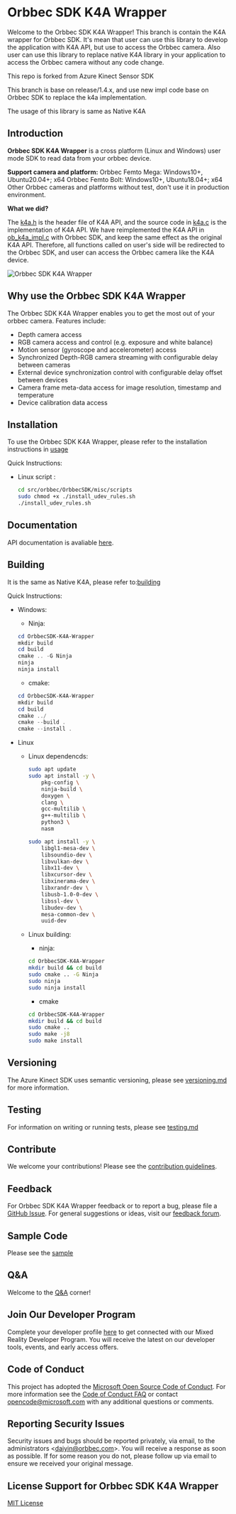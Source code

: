 # Orbbec SDK K4A Wrapper

Welcome to the Orbbec SDK K4A Wrapper! This branch is contain the K4A wrapper for Orbbec SDK. It's mean that user can use this library to develop the application with K4A API, but use to access the Orbbec camera. Also user can use this library to replace native K4A library in your application to access the Orbbec camera without any code change.

This repo is forked from Azure Kinect Sensor SDK

This branch is base on release/1.4.x, and use new impl code base on Orbbec SDK to replace the k4a implementation.

The usage of this library is same as Native K4A

## Introduction

**Orbbec SDK K4A Wrapper** is a cross platform (Linux and Windows) user mode SDK to read data from your orbbec device.

**Support camera and platform:**  Orbbec Femto Mega: Windows10+, Ubuntu20.04+; x64 Orbbec Femto Bolt: Windows10+, Ubuntu18.04+; x64 Other Orbbec cameras and platforms without test, don't use it in production environment.

**What we did?**

The [k4a.h](./include/k4a/k4a.h) is the header file of K4A API, and the source code in [k4a.c](./src/sdk/k4a.c) is the implementation of K4A API. We have reimplemented the K4A API in [ob_k4a_impl.c](./src/orbbec/ob_k4a_impl.c) with Orbbec SDK, and keep the same effect as the original K4A API. Therefore, all functions called on user's side will be redirected to the Orbbec SDK, and user can access the Orbbec camera like the K4A device.

![Orbbec SDK K4A Wrapper](src/orbbec/docs/resource/OrbbecSDK-K4A-Wrapper.png)


## Why use the Orbbec SDK K4A Wrapper

The Orbbec SDK K4A Wrapper enables you to get the most out of your orbbec camera. Features include:

* Depth camera access
* RGB camera access and control (e.g. exposure and white balance)
* Motion sensor (gyroscope and accelerometer) access
* Synchronized Depth-RGB camera streaming with configurable delay between cameras
* External device synchronization control with configurable delay offset between devices
* Camera frame meta-data access for image resolution, timestamp and temperature
* Device calibration data access

## Installation

To use the Orbbec SDK K4A Wrapper, please refer to the installation instructions in [usage](docs/usage.md)

Quick Instructions:

 * Linux script :

    ```bash
    cd src/orbbec/OrbbecSDK/misc/scripts
    sudo chmod +x ./install_udev_rules.sh
    ./install_udev_rules.sh
    ```


## Documentation

API documentation is avaliable [here](https://orbbec.github.io/docs/OrbbecSDK_K4A_Wrapper/bolt-1.7.x-dev/).

## Building

It is the same as Native K4A, please refer to:[building](https://github.com/orbbec/OrbbecSDK-K4A-Wrapper/blob/ob/dev/1.8.x/docs/building.md)

Quick Instructions:

* Windows:
    * Ninja:

    ```powershell
    cd OrbbecSDK-K4A-Wrapper
    mkdir build
    cd build
    cmake .. -G Ninja
    ninja
    ninja install
    ```

    * cmake:

    ```powershell
    cd OrbbecSDK-K4A-Wrapper
    mkdir build
    cd build
    cmake ../
    cmake --build .
    cmake --install .
    ```

* Linux

    * Linux dependencds:

        ```bash
        sudo apt update
        sudo apt install -y \
            pkg-config \
            ninja-build \
            doxygen \
            clang \
            gcc-multilib \
            g++-multilib \
            python3 \
            nasm

        sudo apt install -y \
            libgl1-mesa-dev \
            libsoundio-dev \
            libvulkan-dev \
            libx11-dev \
            libxcursor-dev \
            libxinerama-dev \
            libxrandr-dev \
            libusb-1.0-0-dev \
            libssl-dev \
            libudev-dev \
            mesa-common-dev \
            uuid-dev
        ```

    * Linux building:
        * ninja:
        
        ```bash
        cd OrbbecSDK-K4A-Wrapper
        mkdir build && cd build
        sudo cmake .. -G Ninja
        sudo ninja
        sudo ninja install
        ```

        * cmake

        ```bash
        cd OrbbecSDK-K4A-Wrapper
        mkdir build && cd build
        sudo cmake ..
        sudo make -j8
        sudo make install
        ```

## Versioning

The Azure Kinect SDK uses semantic versioning, please see [versioning.md](docs/versioning.md) for more information.

## Testing

For information on writing or running tests, please see [testing.md](docs/testing.md)

## Contribute

We welcome your contributions! Please see the [contribution guidelines](CONTRIBUTING.md).

## Feedback

For Orbbec SDK K4A Wrapper feedback or to report a bug, please file a [GitHub Issue](https://github.com/orbbec/OrbbecSDK-K4A-Wrapper/issues). For general suggestions or ideas, visit our [feedback forum](https://developer.orbbec.com.cn/).

## Sample Code

Please see the [sample](https://github.com/orbbec/OrbbecSDK-K4A-Wrapper/tree/ob/dev/1.8.x/examples)

## Q&A

Welcome to the [Q&A](kinect-qa.md) corner!

## Join Our Developer Program

Complete your developer profile [here](https://developer.orbbec.com.cn/) to get connected with our Mixed Reality Developer Program. You will receive the latest on our developer tools, events, and early access offers.

## Code of Conduct

This project has adopted the [Microsoft Open Source Code of Conduct](https://opensource.microsoft.com/codeofconduct/).
For more information see the [Code of Conduct FAQ](https://opensource.microsoft.com/codeofconduct/faq/)
or contact [opencode@microsoft.com](mailto:opencode@microsoft.com) with any additional questions or comments.

## Reporting Security Issues
Security issues and bugs should be reported privately, via email, to the administrators <[daiyin@orbbec.com](daiyin@orbbec.com)>.
You will receive a response as soon as possible. If for some reason you do not, please follow up via email to ensure we received your original message.

## License Support for Orbbec SDK K4A Wrapper

[MIT License](LICENSE)
